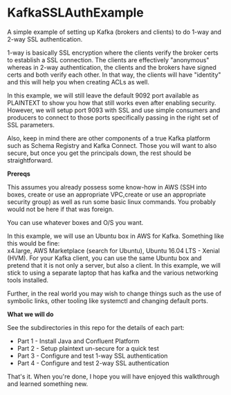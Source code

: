 # KafkaSSLAuthExample
A simple example of setting up Kafka (brokers and clients) to do 1-way and 2-way SSL authentication.

1-way is basically SSL encryption where the clients verify the broker certs to establish a SSL connection. The clients are effectively "anonymous" whereas in 2-way authentication, the clients and the brokers have signed certs and both verify each other. In that way, the clients will have "identity" and this will help you when creating ACLs as well.

In this example, we will still leave the default 9092 port available as PLAINTEXT to show you how that still works even after enabling security. However, we will setup port 9093 with SSL and use simple consumers and producers to connect to those ports specifically passing in the right set of SSL parameters.

Also, keep in mind there are other components of a true Kafka platform such as Schema Registry and Kafka Connect. Those you will want to also secure, but once you get the principals down, the rest should be straightforward.

**Prereqs**

This assumes you already possess some know-how in AWS (SSH into boxes, create or use an appropriate VPC,create or use an appropriate security group) as well as run some basic linux commands. You probably would not be here if that was foreign.

You can use whatever boxes and O/S you want.

In this example, we will use an Ubuntu box in AWS for Kafka. Something like this would be fine:<br/>
x4.large, AWS Marketplace (search for Ubuntu), Ubuntu 16.04 LTS - Xenial (HVM). For your Kafka client, you can use the same Ubuntu box and pretend that it is not only a server, but also a client. In this example, we will stick to using a separate laptop that has kafka and the various networking tools installed.

Further, in the real world you may wish to change things such as the use of symbolic links, other tooling like systemctl and changing default ports.

**What we will do**

See the subdirectories in this repo for the details of each part:

- Part 1 - Install Java and Confluent Platform
- Part 2 - Setup plaintext un-secure for a quick test
- Part 3 - Configure and test 1-way SSL authentication
- Part 4 - Configure and test 2-way SSL authentication

That's it. When you're done, I hope you will have enjoyed this walkthrough and learned something new.
